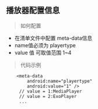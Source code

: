 


## 播放器配置信息

>如何配置

- 在清单文件中配置 meta-data信息
- name值必须为 playertype
- value 值 可取值范围 1~4

>代码示例

        <meta-data
            android:name="playertype"
            android:value="1" />
         // value = 1:MediaPlayer
         // value = 2:ExoPlayer
         ...